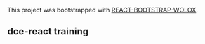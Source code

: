 This project was bootstrapped with [REACT-BOOTSTRAP-WOLOX](https://github.com/Wolox/react-bootstrap).

## dce-react training
